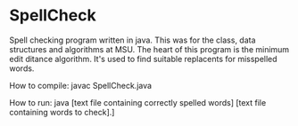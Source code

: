 # SpellCheck
Spell checking program written in java. This was for the class, data structures and algorithms at MSU.
The heart of this program is the minimum edit ditance algorithm. It's used to find suitable replacents for misspelled words.

How to compile: javac SpellCheck.java

How to run: java [text file containing correctly spelled words] [text file containing words to check].]
